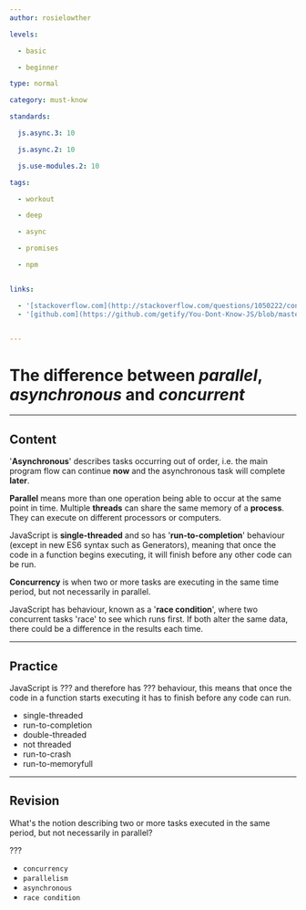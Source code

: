 ```yaml
---
author: rosielowther

levels:

  - basic

  - beginner

type: normal

category: must-know

standards:

  js.async.3: 10

  js.async.2: 10

  js.use-modules.2: 10

tags:

  - workout

  - deep

  - async

  - promises

  - npm


links:

  - '[stackoverflow.com](http://stackoverflow.com/questions/1050222/concurrency-vs-parallelism-what-is-the-difference#1050257){website}'
  - '[github.com](https://github.com/getify/You-Dont-Know-JS/blob/master/async%20&%20performance/ch1.md){website}'


---
```


# The difference between _parallel_, _asynchronous_ and _concurrent_

---
## Content

'**Asynchronous**' describes tasks occurring out of order, i.e. the main program flow can continue **now** and the asynchronous task will complete **later**.

**Parallel** means more than one operation being able to occur at the same point in time. Multiple **threads** can share the same memory of a **process**. They can execute on different processors or computers.

JavaScript is **single-threaded** and so has '**run-to-completion**' behaviour (except in new ES6 syntax such as Generators), meaning that once the code in a function begins executing, it will finish before any other code can be run.

**Concurrency** is when two or more tasks are executing in the same time period, but not necessarily in parallel. 

JavaScript has behaviour, known as a '**race condition**', where two concurrent tasks 'race' to see which runs first. If both alter the same data, there could be a difference in the results each time.

---
## Practice

JavaScript is ??? and therefore has ??? behaviour, this means that once the code in a function starts executing it has to finish before any code can run.


* single-threaded
* run-to-completion
* double-threaded
* not threaded
* run-to-crash
* run-to-memoryfull

---
## Revision

What's the notion describing two or more tasks executed in the same period, but not necessarily in parallel?

???


* `concurrency`
* `parallelism`
* `asynchronous`
* `race condition`

